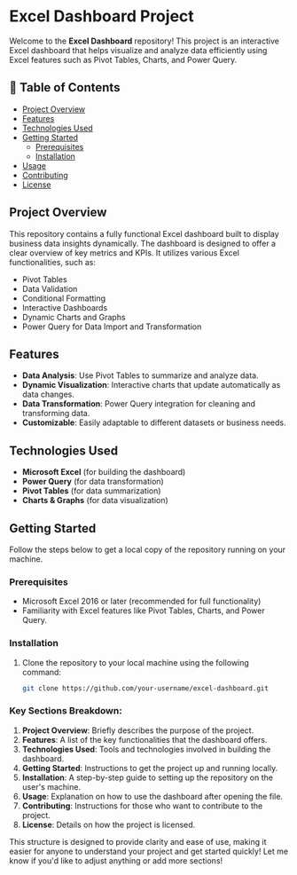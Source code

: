 # Excel Dashboard Project

Welcome to the **Excel Dashboard** repository! This project is an interactive Excel dashboard that helps visualize and analyze data efficiently using Excel features such as Pivot Tables, Charts, and Power Query.

## 📝 Table of Contents

- [Project Overview](#project-overview)
- [Features](#features)
- [Technologies Used](#technologies-used)
- [Getting Started](#getting-started)
  - [Prerequisites](#prerequisites)
  - [Installation](#installation)
- [Usage](#usage)
- [Contributing](#contributing)
- [License](#license)

## Project Overview

This repository contains a fully functional Excel dashboard built to display business data insights dynamically. The dashboard is designed to offer a clear overview of key metrics and KPIs. It utilizes various Excel functionalities, such as:

- Pivot Tables
- Data Validation
- Conditional Formatting
- Interactive Dashboards
- Dynamic Charts and Graphs
- Power Query for Data Import and Transformation

## Features

- **Data Analysis**: Use Pivot Tables to summarize and analyze data.
- **Dynamic Visualization**: Interactive charts that update automatically as data changes.
- **Data Transformation**: Power Query integration for cleaning and transforming data.
- **Customizable**: Easily adaptable to different datasets or business needs.

## Technologies Used

- **Microsoft Excel** (for building the dashboard)
- **Power Query** (for data transformation)
- **Pivot Tables** (for data summarization)
- **Charts & Graphs** (for data visualization)

## Getting Started

Follow the steps below to get a local copy of the repository running on your machine.

### Prerequisites

- Microsoft Excel 2016 or later (recommended for full functionality)
- Familiarity with Excel features like Pivot Tables, Charts, and Power Query.

### Installation

1. Clone the repository to your local machine using the following command:

   ```bash
   git clone https://github.com/your-username/excel-dashboard.git


### Key Sections Breakdown:

1. **Project Overview**: Briefly describes the purpose of the project.
2. **Features**: A list of the key functionalities that the dashboard offers.
3. **Technologies Used**: Tools and technologies involved in building the dashboard.
4. **Getting Started**: Instructions to get the project up and running locally.
5. **Installation**: A step-by-step guide to setting up the repository on the user's machine.
6. **Usage**: Explanation on how to use the dashboard after opening the file.
7. **Contributing**: Instructions for those who want to contribute to the project.
8. **License**: Details on how the project is licensed.

This structure is designed to provide clarity and ease of use, making it easier for anyone to understand your project and get started quickly! Let me know if you'd like to adjust anything or add more sections!

